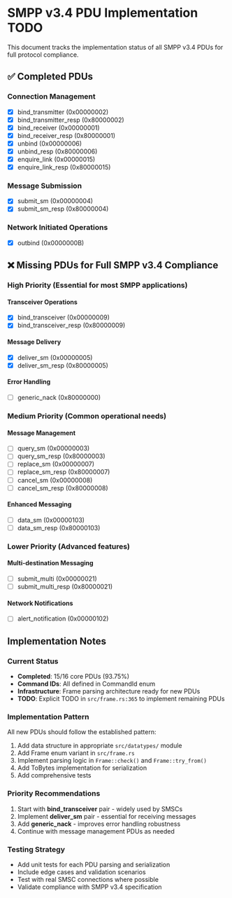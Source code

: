 # SMPP v3.4 PDU Implementation TODO

This document tracks the implementation status of all SMPP v3.4 PDUs for full protocol compliance.

## ✅ Completed PDUs

### Connection Management
- [x] bind_transmitter (0x00000002)
- [x] bind_transmitter_resp (0x80000002)
- [x] bind_receiver (0x00000001)
- [x] bind_receiver_resp (0x80000001)
- [x] unbind (0x00000006)
- [x] unbind_resp (0x80000006)
- [x] enquire_link (0x00000015)
- [x] enquire_link_resp (0x80000015)

### Message Submission
- [x] submit_sm (0x00000004)
- [x] submit_sm_resp (0x80000004)

### Network Initiated Operations
- [x] outbind (0x0000000B)

## ❌ Missing PDUs for Full SMPP v3.4 Compliance

### High Priority (Essential for most SMPP applications)

#### Transceiver Operations
- [x] bind_transceiver (0x00000009)
- [x] bind_transceiver_resp (0x80000009)

#### Message Delivery
- [x] deliver_sm (0x00000005) 
- [x] deliver_sm_resp (0x80000005)

#### Error Handling
- [ ] generic_nack (0x80000000)

### Medium Priority (Common operational needs)

#### Message Management
- [ ] query_sm (0x00000003)
- [ ] query_sm_resp (0x80000003)
- [ ] replace_sm (0x00000007)
- [ ] replace_sm_resp (0x80000007)
- [ ] cancel_sm (0x00000008)
- [ ] cancel_sm_resp (0x80000008)

#### Enhanced Messaging
- [ ] data_sm (0x00000103)
- [ ] data_sm_resp (0x80000103)

### Lower Priority (Advanced features)

#### Multi-destination Messaging
- [ ] submit_multi (0x00000021)
- [ ] submit_multi_resp (0x80000021)

#### Network Notifications
- [ ] alert_notification (0x00000102)

## Implementation Notes

### Current Status
- **Completed**: 15/16 core PDUs (93.75%)
- **Command IDs**: All defined in CommandId enum
- **Infrastructure**: Frame parsing architecture ready for new PDUs
- **TODO**: Explicit TODO in `src/frame.rs:365` to implement remaining PDUs

### Implementation Pattern
All new PDUs should follow the established pattern:
1. Add data structure in appropriate `src/datatypes/` module
2. Add Frame enum variant in `src/frame.rs`
3. Implement parsing logic in `Frame::check()` and `Frame::try_from()`
4. Add ToBytes implementation for serialization
5. Add comprehensive tests

### Priority Recommendations
1. Start with **bind_transceiver** pair - widely used by SMSCs
2. Implement **deliver_sm** pair - essential for receiving messages
3. Add **generic_nack** - improves error handling robustness
4. Continue with message management PDUs as needed

### Testing Strategy
- Add unit tests for each PDU parsing and serialization
- Include edge cases and validation scenarios
- Test with real SMSC connections where possible
- Validate compliance with SMPP v3.4 specification